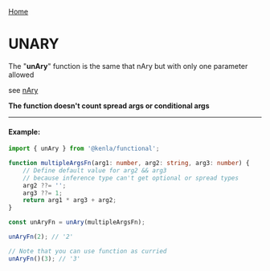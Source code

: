 [Home](./../../README.md)

# UNARY

The "**unAry**" function is the same that nAry but with only one parameter allowed

see [nAry](./../nAry/nAry.md)

**The function doesn't count spread args or conditional args**

---

#### Example:

```typescript
import { unAry } from '@kenla/functional';

function multipleArgsFn(arg1: number, arg2: string, arg3: number) {
    // Define default value for arg2 && arg3
    // because inference type can't get optional or spread types
    arg2 ??= '';
    arg3 ??= 1;
    return arg1 * arg3 + arg2;
}

const unAryFn = unAry(multipleArgsFn);

unAryFn(2); // '2'

// Note that you can use function as curried
unAryFn()(3); // '3'
```
